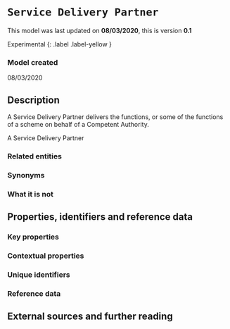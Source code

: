 # `Service Delivery Partner`
This model was last updated on **08/03/2020**, this is version **0.1**

Experimental
{: .label .label-yellow }

### Model created
08/03/2020

## Description
A Service Delivery Partner delivers the functions, or some of the functions of a scheme on behalf of a Competent Authority.

A Service Delivery Partner

### Related entities

### Synonyms

### What it is not

## Properties, identifiers and reference data

### Key properties

### Contextual properties

### Unique identifiers

### Reference data

## External sources and further reading
